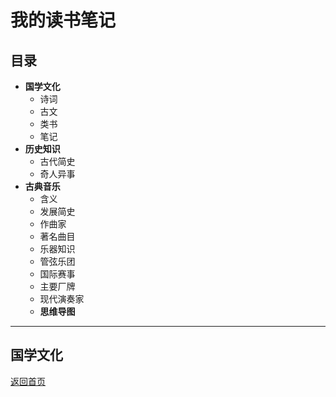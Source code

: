**我的读书笔记**
===
## **目录**
* **国学文化**
  * 诗词
  * 古文
  * 类书
  * 笔记
* **历史知识**
  * 古代简史
  * 奇人异事
* **古典音乐**
  * 含义
  * 发展简史
  * 作曲家
  * 著名曲目
  * 乐器知识
  * 管弦乐团
  * 国际赛事
  * 主要厂牌
  * 现代演奏家
  * **思维导图**

***

## **国学文化**

[返回首页](../README.md)
